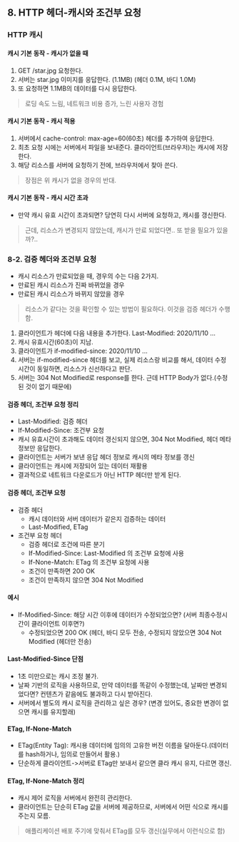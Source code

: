 ## 8. HTTP 헤더-캐시와 조건부 요청
### HTTP 캐시
#### 캐시 기본 동작 - 캐시가 없을 때
1. GET /star.jpg 요청한다.
2. 서버는 star.jpg 이미지를 응답한다. (1.1MB) (헤더 0.1M, 바디 1.0M)
3. 또 요청하면 1.1MB의 데이터를 다시 응답한다.
> 로딩 속도 느림, 네트워크 비용 증가, 느린 사용자 경험

#### 캐시 기본 동작 - 캐시 적용
1. 서버에서 cache-control: max-age=60(60초) 헤더를 추가하여 응답한다.
2. 최초 요청 시에는 서버에서 파일을 보내준다. 클라이언트(브라우저)는 캐시에 저장한다.
3. 해당 리소스를 서버에 요청하기 전에, 브라우저에서 찾아 쓴다.
> 장점은 위 캐시가 없을 경우의 반대.

#### 캐시 기본 동작 - 캐시 시간 초과
- 만약 캐시 유효 시간이 초과되면? 당연히 다시 서버에 요청하고, 캐시를 갱신한다.
> 근데, 리소스가 변경되지 않았는데, 캐시가 만료 되었다면.. 또 받을 필요가 있을까?..

### 8-2. 검증 헤더와 조건부 요청
- 캐시 리소스가 만료되었을 때, 경우의 수는 다음 2가지.
- 만료된 캐시 리소스가 진짜 바뀌었을 경우
- 만료된 캐시 리소스가 바뀌지 않았을 경우
> 리소스가 같다는 것을 확인할 수 있는 방법이 필요하다. 이것을 검증 헤더가 수행함.

1. 클라이언트가 헤더에 다음 내용을 추가한다. Last-Modified: 2020/11/10 ...
2. 캐시 유효시간(60초)이 지남.
3. 클라이언트가 if-modified-since: 2020/11/10 ...
4. 서버는 if-modified-since 헤더를 보고, 실제 리소스랑 비교를 해서, 데이터 수정 시간이 동일하면, 리소스가 신선하다고 판단.
5. 서버는 304 Not Modified로 response를 한다. 근데 HTTP Body가 없다.(수정된 것이 없기 때문에)

#### 검증 헤더, 조건부 요청 정리
- Last-Modified: 검증 헤더
- If-Modified-Since: 조건부 요청
- 캐시 유효시간이 초과해도 데이터 갱신되지 않으면, 304 Not Modified, 헤더 메타 정보만 응답한다.
- 클라이언트는 서버가 보낸 응답 헤더 정보로 캐시의 메타 정보를 갱신
- 클라이언트는 캐시에 저장되어 있는 데이터 재활용
- 결과적으로 네트워크 다운로드가 아닌 HTTP 헤더만 받게 된다.

#### 검증 헤더, 조건부 요청
- 검증 헤더
  - 캐시 데이터와 서버 데이터가 같은지 검증하는 데이터
  - Last-Modified, ETag
- 조건부 요청 헤더
  - 검증 헤더로 조건에 따른 분기
  - If-Modified-Since: Last-Modified 의 조건부 요청에 사용
  - If-None-Match: ETag 의 조건부 요청에 사용
  - 조건이 만족하면 200 OK
  - 조건이 만족하지 않으면 304 Not Modified

#### 예시
- If-Modified-Since: 해당 시간 이후에 데이터가 수정되었으면? (서버 최종수정시간이 클라이언트 이후면?)
  - 수정되었으면 200 OK (헤더, 바디 모두 전송, 수정되지 않았으면 304 Not Modified (헤더만 전송)

#### Last-Modified-Since 단점
- 1초 미만으로는 캐시 조정 불가.
- 날짜 기반의 로직을 사용하므로, 만약 데이터를 똑같이 수정했는데, 날짜만 변경되었다면? 컨텐츠가 같음에도 불과하고 다시 받아진다.
- 서버에서 별도의 캐시 로직을 관리하고 싶은 경우? (변경 있어도, 중요한 변경이 없으면 캐시를 유지할래)

#### ETag, If-None-Match
- ETag(Entity Tag): 캐시용 데이터에 임의의 고유한 버전 이름을 달아둔다.(데이터를 hash하거나, 임의로 만들어서 활용.)
- 단순하게 클라이언트->서버로 ETag만 보내서 같으면 클라 캐시 유지, 다르면 갱신.

#### ETag, If-None-Match 정리
- 캐시 제어 로직을 서버에서 완전히 관리한다.
- 클라이언트는 단순히 ETag 값을 서버에 제공하므로, 서버에서 어떤 식으로 캐시를 주는지 모름.
> 애플리케이션 배포 주기에 맞춰서 ETag를 모두 갱신(실무에서 이런식으로 함)
